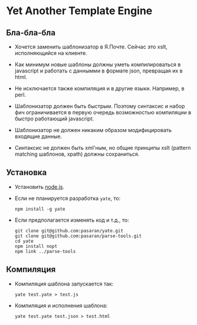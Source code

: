 Yet Another Template Engine
============================

Бла-бла-бла
-----------

  * Хочется заменить шаблонизатор в Я.Почте.
    Сейчас это xslt, исполняющийся на клиенте.

  * Как минимум новые шаблоны должны уметь компилироваться в javascript и
    работать с даннымми в формате json, превращая их в html.

  * Не исключается также компиляция и в другие языки. Например, в perl.

  * Шаблонизатор должен быть быстрым.
    Поэтому синтаксис и набор фич ограничивается в первую очередь
    возможностью компиляции в быстро работающий javascript.

  * Шаблонизатор не должен никаким образом модифицировать входящие данные.

  * Синтаксис не должен быть xml'ным,
    но общие принципы xslt (pattern matching шаблонов, xpath) должны сохраниться.


Установка
---------

  * Установить [node.js](https://github.com/joyent/node/wiki/Installation).

  * Если не планируется разработка `yate`, то:

        npm install -g yate

  * Если предполагается изменять код и т.д., то:

        git clone git@github.com:pasaran/yate.git
        git clone git@github.com:pasaran/parse-tools.git
        cd yate
        npm install nopt
        npm link ../parse-tools


Компиляция
----------

  * Компиляция шаблона запускается так:

        yate test.yate > test.js

  * Компиляция и исполнения шаблона:

        yate test.yate test.json > test.html

